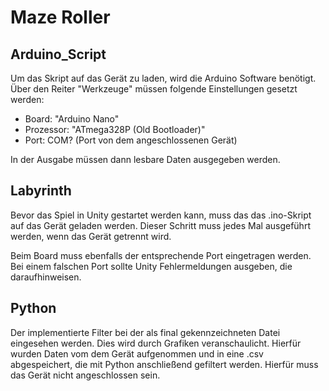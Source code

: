 # Maze Roller

## Arduino_Script
Um das Skript auf das Gerät zu laden, wird die Arduino Software benötigt. Über den Reiter "Werkzeuge" müssen folgende Einstellungen gesetzt werden:
* Board: "Arduino Nano"
* Prozessor: "ATmega328P (Old Bootloader)"
* Port: COM? (Port von dem angeschlossenen Gerät)

In der Ausgabe müssen dann lesbare Daten ausgegeben werden.

## Labyrinth
Bevor das Spiel in Unity gestartet werden kann, muss das das .ino-Skript auf das Gerät geladen werden. Dieser Schritt muss jedes Mal ausgeführt werden, wenn das Gerät getrennt wird.

Beim Board muss ebenfalls der entsprechende Port eingetragen werden. Bei einem falschen Port sollte Unity Fehlermeldungen ausgeben, die daraufhinweisen.

## Python
Der implementierte Filter bei der als final gekennzeichneten Datei eingesehen werden. Dies wird durch Grafiken veranschaulicht. Hierfür wurden Daten vom dem Gerät aufgenommen und in eine .csv abgespeichert, die mit Python anschließend gefiltert werden. Hierfür muss das Gerät nicht angeschlossen sein.
